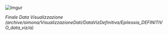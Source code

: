 ![Imgur](https://i.imgur.com/b6kDstX.png)

_Finale Data Visualizzazione (archive/simona/VisualizzazioneDati/DataVizDefinitiva/Epilessia_DEFINITIVO_data_viz/a)_

